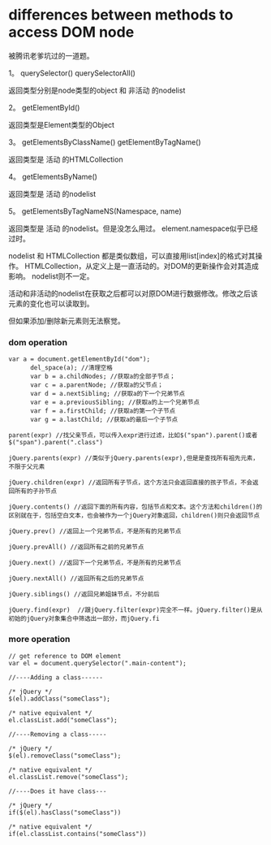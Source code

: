 # differences between methods to access DOM node
被腾讯老爹坑过的一道题。

1。 querySelector() querySelectorAll()

返回类型分别是node类型的object 和 非活动 的nodelist

2。 getElementById() 

返回类型是Element类型的Object

3。 getElementsByClassName() getElementByTagName()

返回类型是 活动 的HTMLCollection

4。 getElementsByName()

返回类型是 活动 的nodelist

5。 getElementsByTagNameNS(Namespace, name)

返回类型是 活动 的nodelist。但是没怎么用过。 element.namespace似乎已经过时。

nodelist 和 HTMLCollection 都是类似数组，可以直接用list[index]的格式对其操作。
HTMLCollection，从定义上是一直活动的。对DOM的更新操作会对其造成影响。
nodelist则不一定。

活动和非活动的nodelist在获取之后都可以对原DOM进行数据修改。修改之后该元素的变化也可以读取到。

但如果添加/删除新元素则无法察觉。


### dom operation
````
var a = document.getElementById("dom");
      del_space(a); //清理空格
      var b = a.childNodes; //获取a的全部子节点；
      var c = a.parentNode; //获取a的父节点；
      var d = a.nextSibling; //获取a的下一个兄弟节点
      var e = a.previousSibling; //获取a的上一个兄弟节点
      var f = a.firstChild; //获取a的第一个子节点
      var g = a.lastChild; //获取a的最后一个子节点
      
parent(expr) //找父亲节点，可以传入expr进行过滤，比如$("span").parent()或者$("span").parent(".class")

jQuery.parents(expr) //类似于jQuery.parents(expr),但是是查找所有祖先元素，不限于父元素

jQuery.children(expr) //返回所有子节点，这个方法只会返回直接的孩子节点，不会返回所有的子孙节点

jQuery.contents() //返回下面的所有内容，包括节点和文本。这个方法和children()的区别就在于，包括空白文本，也会被作为一个jQuery对象返回，children()则只会返回节点

jQuery.prev() //返回上一个兄弟节点，不是所有的兄弟节点

jQuery.prevAll() //返回所有之前的兄弟节点

jQuery.next() //返回下一个兄弟节点，不是所有的兄弟节点

jQuery.nextAll() //返回所有之后的兄弟节点

jQuery.siblings() //返回兄弟姐妹节点，不分前后

jQuery.find(expr)  //跟jQuery.filter(expr)完全不一样。jQuery.filter()是从初始的jQuery对象集合中筛选出一部分，而jQuery.fi
````
### more operation
````
// get reference to DOM element
var el = document.querySelector(".main-content");
 
//----Adding a class------
 
/* jQuery */
$(el).addClass("someClass");
 
/* native equivalent */
el.classList.add("someClass");
 
//----Removing a class-----
 
/* jQuery */
$(el).removeClass("someClass");
 
/* native equivalent */
el.classList.remove("someClass");
 
//----Does it have class---
 
/* jQuery */
if($(el).hasClass("someClass"))
 
/* native equivalent */
if(el.classList.contains("someClass"))
````
